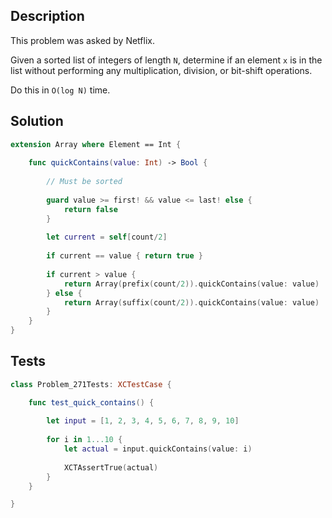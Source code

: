 ## Description

This problem was asked by Netflix.

Given a sorted list of integers of length `N`, determine if an element `x` is in the list without performing any multiplication, division, or bit-shift operations.

Do this in `O(log N)` time.


## Solution

```swift
extension Array where Element == Int {
    
    func quickContains(value: Int) -> Bool {
        
        // Must be sorted
        
        guard value >= first! && value <= last! else {
            return false
        }
        
        let current = self[count/2]
        
        if current == value { return true }
        
        if current > value {
            return Array(prefix(count/2)).quickContains(value: value)
        } else {
            return Array(suffix(count/2)).quickContains(value: value)
        }
    }
}
```

## Tests

```swift
class Problem_271Tests: XCTestCase {

    func test_quick_contains() {
        
        let input = [1, 2, 3, 4, 5, 6, 7, 8, 9, 10]
        
        for i in 1...10 {
            let actual = input.quickContains(value: i)
            
            XCTAssertTrue(actual)
        }
    }

}
```